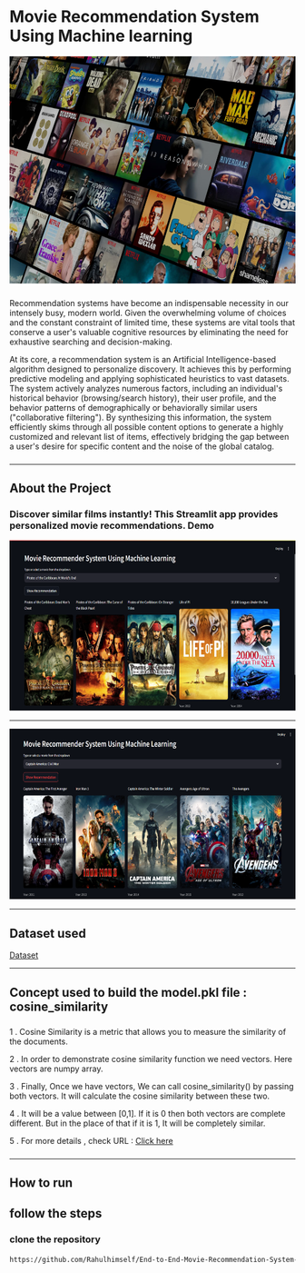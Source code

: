 # Movie Recommendation System Using Machine learning

<img src="images\main image.jpg" alt="Movie Recommendation System main poster" width="800" height="400">

###
Recommendation systems have become an indispensable necessity in our intensely busy, modern world. Given the overwhelming volume of choices and the constant constraint of limited time, these systems are vital tools that conserve a user's valuable cognitive resources by eliminating the need for exhaustive searching and decision-making.

At its core, a recommendation system is an Artificial Intelligence-based algorithm designed to personalize discovery. It achieves this by performing predictive modeling and applying sophisticated heuristics to vast datasets. The system actively analyzes numerous factors, including an individual's historical behavior (browsing/search history), their user profile, and the behavior patterns of demographically or behaviorally similar users ("collaborative filtering"). By synthesizing this information, the system efficiently skims through all possible content options to generate a highly customized and relevant list of items, effectively bridging the gap between a user's desire for specific content and the noise of the global catalog.
###

<hr>

## About the Project

### Discover similar films instantly! This Streamlit app provides personalized movie recommendations. Demo ###

<img src="images\image1.png" alt="Movie Recommendation System main poster" width="600" height="300">
<hr>
<img src="images\image2.PNG" alt="Movie Recommendation System main poster" width="600" height="300">
<hr>

## Dataset used ##

<a href="https://www.kaggle.com/datasets/sakshisemalti/movies-dataset-with-posters">Dataset</a>
<hr>

## Concept used to build the model.pkl file : cosine_similarity ##

###
1 . Cosine Similarity is a metric that allows you to measure the similarity of the documents.

2 . In order to demonstrate cosine similarity function we need vectors. Here vectors are numpy array.

3 . Finally, Once we have vectors, We can call cosine_similarity() by passing both vectors. It will calculate the cosine similarity between these two.

4 . It will be a value between [0,1]. If it is 0 then both vectors are complete different. But in the place of that if it is 1, It will be completely similar.

5 . For more details , check URL : <a href="https://www.learndatasci.com/glossary/cosine-similarity/">Click here</a>

### 
<hr>

## How to run ##

## follow the steps ##

### clone the repository ###

```bash
https://github.com/Rahulhimself/End-to-End-Movie-Recommendation-System-using-Machine-Learning
```
